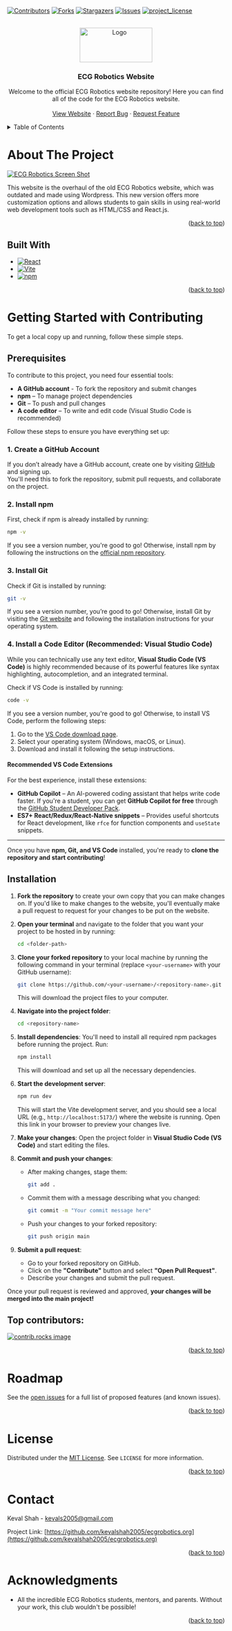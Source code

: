 <!-- Improved compatibility of back to top link: See: https://github.com/othneildrew/Best-README-Template/pull/73 -->
<a id="readme-top"></a>
<!--
*** Thanks for checking out the Best-README-Template. If you have a suggestion
*** that would make this better, please fork the repo and create a pull request
*** or simply open an issue with the tag "enhancement".
*** Don't forget to give the project a star!
*** Thanks again! Now go create something AMAZING! :D
-->



<!-- PROJECT SHIELDS -->
<!--
*** I'm using markdown "reference style" links for readability.
*** Reference links are enclosed in brackets [ ] instead of parentheses ( ).
*** See the bottom of this document for the declaration of the reference variables
*** for contributors-url, forks-url, etc. This is an optional, concise syntax you may use.
*** https://www.markdownguide.org/basic-syntax/#reference-style-links
-->
[![Contributors][contributors-shield]][contributors-url]
[![Forks][forks-shield]][forks-url]
[![Stargazers][stars-shield]][stars-url]
[![Issues][issues-shield]][issues-url]
[![project_license][license-shield]][license-url]


<!-- PROJECT LOGO -->
<br />
<div align="center">
  <a href="https://github.com/kevalshah2005/ecgrobotics.org">
    <img src="src/assets/logo.webp" alt="Logo" width="168" height="80">
  </a>

<h3 align="center">ECG Robotics Website</h3>

  <p align="center">
    Welcome to the official ECG Robotics website repository! Here you can find all of the code for the ECG Robotics website.
    <br />
    <br />
    <a href="https://ecgrobotics.org">View Website</a>
    &middot;
    <a href="https://github.com/kevalshah2005/ecgrobotics.org/issues/new?labels=bug&template=bug_report.md">Report Bug</a>
    &middot;
    <a href="https://github.com/kevalshah2005/ecgrobotics.org/issues/new?labels=enhancement&template=feature_request.md">Request Feature</a>
</p>

</div>



<!-- TABLE OF CONTENTS -->
<details>
  <summary>Table of Contents</summary>
  <ol>
    <li>
      <a href="#about-the-project">About The Project</a>
      <ul>
        <li><a href="#built-with">Built With</a></li>
      </ul>
    </li>
    <li>
      <a href="#getting-started-with-contributing">Getting Started With Contributing</a>
      <ul>
        <li><a href="#prerequisites">Prerequisites</a></li>
        <li><a href="#installation">Installation</a></li>
      </ul>
    </li>
    <li><a href="#roadmap">Roadmap</a></li>
    <li><a href="#license">License</a></li>
    <li><a href="#contact">Contact</a></li>
    <li><a href="#acknowledgments">Acknowledgments</a></li>
  </ol>
</details>



<!-- ABOUT THE PROJECT -->
# About The Project

[![ECG Robotics Screen Shot][product-screenshot]](https://ecgrobotics.org)

This website is the overhaul of the old ECG Robotics website, which was outdated and made using Wordpress. This new version offers more customization options and allows students to gain skills in using real-world web development tools such as HTML/CSS and React.js.

<p align="right">(<a href="#readme-top">back to top</a>)</p>



## Built With

* [![React][React.js]][React-url]
* [![Vite][Vite]][Vite-url]
* [![npm][npm]][npm-url]

<p align="right">(<a href="#readme-top">back to top</a>)</p>



<!-- GETTING STARTED -->
# Getting Started with Contributing

To get a local copy up and running, follow these simple steps.

## Prerequisites

To contribute to this project, you need four essential tools:  

- **A GitHub account** - To fork the repository and submit changes
- **npm** – To manage project dependencies  
- **Git** – To push and pull changes  
- **A code editor** – To write and edit code (Visual Studio Code is recommended)  

Follow these steps to ensure you have everything set up:  

### 1. Create a GitHub Account  

If you don’t already have a GitHub account, create one by visiting [GitHub](https://github.com/) and signing up.  
You'll need this to fork the repository, submit pull requests, and collaborate on the project.  

### 2. Install npm  

First, check if npm is already installed by running:  
```sh
npm -v
```
If you see a version number, you're good to go! Otherwise, install npm by following the instructions on the [official npm repository][npm-installation-url].

### 3. Install Git  

Check if Git is installed by running:  
```sh
git -v
```  
If you see a version number, you’re good to go! Otherwise, install Git by visiting the [Git website](https://git-scm.com/) and following the installation instructions for your operating system.  

### 4. Install a Code Editor (Recommended: Visual Studio Code)  

While you can technically use any text editor, **Visual Studio Code (VS Code)** is highly recommended because of its powerful features like syntax highlighting, autocompletion, and an integrated terminal.

Check if VS Code is installed by running:
```sh
code -v
```
If you see a version number, you're good to go! Otherwise, to install VS Code, perform the following steps:
1. Go to the [VS Code download page](https://code.visualstudio.com/Download).  
2. Select your operating system (Windows, macOS, or Linux).  
3. Download and install it following the setup instructions.

#### Recommended VS Code Extensions  

For the best experience, install these extensions: 
- **GitHub Copilot** – An AI-powered coding assistant that helps write code faster. If you're a student, you can get **GitHub Copilot for free** through the [GitHub Student Developer Pack](https://education.github.com/pack).  
- **ES7+ React/Redux/React-Native snippets** – Provides useful shortcuts for React development, like `rfce` for function components and `useState` snippets.

---

Once you have **npm, Git, and VS Code** installed, you're ready to **clone the repository and start contributing**!


## Installation  

1. **Fork the repository** to create your own copy that you can make changes on. If you'd like to make changes to the website, you'll eventually make a pull request to request for your changes to be put on the website. 
2. **Open your terminal** and navigate to the folder that you want your project to be hosted in by running:
    ```sh
    cd <folder-path>
    ```
3. **Clone your forked repository** to your local machine by running the following command in your terminal (replace `<your-username>` with your GitHub username):  
   ```sh
   git clone https://github.com/<your-username>/<repository-name>.git
   ``` 
   This will download the project files to your computer.  

4. **Navigate into the project folder**:  
   ```sh
   cd <repository-name>
   ```  

5. **Install dependencies**: You'll need to install all required npm packages before running the project. Run:  
   ```sh
   npm install
   ```  
   This will download and set up all the necessary dependencies.  

6. **Start the development server**:  
   ```sh
   npm run dev
   ```  
   This will start the Vite development server, and you should see a local URL (e.g., `http://localhost:5173/`) where the website is running. Open this link in your browser to preview your changes live.  

7. **Make your changes**: Open the project folder in **Visual Studio Code (VS Code)** and start editing the files.  

8. **Commit and push your changes**:  
   - After making changes, stage them:  
     ```sh
     git add .
     ```  
   - Commit them with a message describing what you changed:  
     ```sh
     git commit -m "Your commit message here"
     ```  
   - Push your changes to your forked repository:  
     ```sh
     git push origin main
     ```  

9. **Submit a pull request**:
   - Go to your forked repository on GitHub.  
   - Click on the **"Contribute"** button and select **"Open Pull Request"**.  
   - Describe your changes and submit the pull request.  

Once your pull request is reviewed and approved, **your changes will be merged into the main project!**

## Top contributors:

<a href="https://github.com/kevalshah2005/ecgrobotics.org/graphs/contributors">
  <img src="https://contrib.rocks/image?repo=kevalshah2005/ecgrobotics.org" alt="contrib.rocks image" />
</a>

<p align="right">(<a href="#readme-top">back to top</a>)</p>


<!-- ROADMAP -->
# Roadmap

See the [open issues](https://github.com/kevalshah2005/ecgrobotics.org/issues) for a full list of proposed features (and known issues).

<p align="right">(<a href="#readme-top">back to top</a>)</p>


<!-- LICENSE -->
# License

Distributed under the [MIT License]([license_url]). See `LICENSE` for more information.

<p align="right">(<a href="#readme-top">back to top</a>)</p>



<!-- CONTACT -->
# Contact

Keval Shah - kevals2005@gmail.com

Project Link: [https://github.com/kevalshah2005/ecgrobotics.org](https://github.com/kevalshah2005/ecgrobotics.org)

<p align="right">(<a href="#readme-top">back to top</a>)</p>



<!-- ACKNOWLEDGMENTS -->
# Acknowledgments

* All the incredible ECG Robotics students, mentors, and parents. Without your work, this club wouldn't be possible!

<p align="right">(<a href="#readme-top">back to top</a>)</p>



<!-- MARKDOWN LINKS & IMAGES -->
<!-- https://www.markdownguide.org/basic-syntax/#reference-style-links -->
[contributors-shield]: https://img.shields.io/github/contributors/kevalshah2005/ecgrobotics.org.svg?style=for-the-badge
[contributors-url]: https://github.com/kevalshah2005/ecgrobotics.org/graphs/contributors
[forks-shield]: https://img.shields.io/github/forks/kevalshah2005/ecgrobotics.org.svg?style=for-the-badge
[forks-url]: https://github.com/kevalshah2005/ecgrobotics.org/network/members
[stars-shield]: https://img.shields.io/github/stars/kevalshah2005/ecgrobotics.org.svg?style=for-the-badge
[stars-url]: https://github.com/kevalshah2005/ecgrobotics.org/stargazers
[issues-shield]: https://img.shields.io/github/issues/kevalshah2005/ecgrobotics.org.svg?style=for-the-badge
[issues-url]: https://github.com/kevalshah2005/ecgrobotics.org/issues
[license-shield]: https://img.shields.io/github/license/kevalshah2005/ecgrobotics.org.svg?style=for-the-badge
[license-url]: https://github.com/kevalshah2005/ecgrobotics.org/blob/main/LICENSE
[product-screenshot]: readme_media/landing.png
[React.js]: https://img.shields.io/badge/React-20232A?style=for-the-badge&logo=react&logoColor=61DAFB
[React-url]: https://reactjs.org/
[Vite]: https://img.shields.io/badge/Vite-20232A?style=for-the-badge&logo=vite
[Vite-url]: https://vite.dev
[npm]: https://img.shields.io/badge/npm-20232A?style=for-the-badge&logo=npm&logoColor=CB3837
[npm-url]: https://www.npmjs.com/
[npm-installation-url]: https://github.com/nvm-sh/nvm
[bug-issue-url]: https://github.com/kevalshah2005/ecgrobotics.org/issues/new?labels=bug&template=bug_report.md
[feature-issue-url]: https://github.com/kevalshah2005/ecgrobotics.org/issues/new?labels=enhancement&template=feature_request.md
